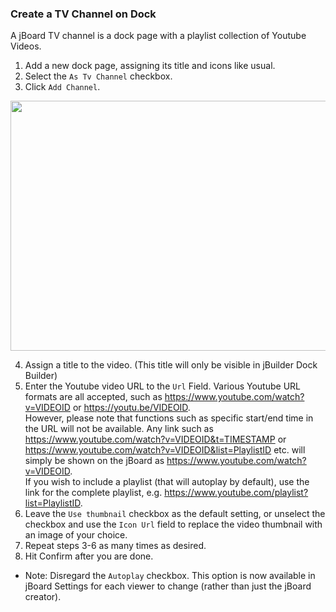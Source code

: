 ### Create a TV Channel on Dock
A jBoard TV channel is a dock page with a playlist collection of Youtube Videos.
1. Add a new dock page, assigning its title and icons like usual.
2. Select the `As Tv Channel` checkbox. 
3. Click `Add Channel`.

<img src="https://i.imgur.com/CUizWx7.png" width=550 height=400>

4. Assign a title to the video. (This title will only be visible in jBuilder Dock Builder)
5. Enter the Youtube video URL to the `Url` Field. Various Youtube URL formats are all accepted, such as https://www.youtube.com/watch?v=VIDEOID or https://youtu.be/VIDEOID. <br> However, please note that functions such as specific start/end time in the URL will not be available. Any link such as https://www.youtube.com/watch?v=VIDEOID&t=TIMESTAMP or https://www.youtube.com/watch?v=VIDEOID&list=PlaylistID etc. will simply be shown on the jBoard as https://www.youtube.com/watch?v=VIDEOID. <br> If you wish to include a playlist (that will autoplay by default), use the link for the complete playlist, e.g. https://www.youtube.com/playlist?list=PlaylistID. 
6. Leave the `Use thumbnail` checkbox as the default setting, or unselect the checkbox and use the `Icon Url` field to replace the video thumbnail with an image of your choice. 
7. Repeat steps 3-6 as many times as desired. 
8. Hit Confirm after you are done.
- Note: Disregard the `Autoplay` checkbox. This option is now available in jBoard Settings for each viewer to change (rather than just the jBoard creator). 
